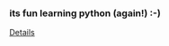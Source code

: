 ### its fun learning python (again!) :-)

[Details](https://github.com/vivek-bombatkar/MyLearningNotes/tree/master/Python)

